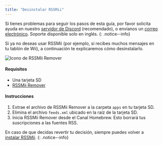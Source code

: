 ```yaml
---
title: "Desinstalar RSSMii"
---
```


Si tienes problemas para seguir los pasos de esta guía, por favor solicita ayuda en nuestro [servidor de Discord](https://discord.gg/rc24) (recomendado), o envíanos un [correo electrónico](mailto:support@riiconnect24.net). Soporte disponible solo en inglés.
{: .notice--info}

Si ya no deseas usar RSSMii (por ejemplo, si recibes muchos mensajes en tu tablón de Wii), a continuación te explicaremos cómo desinstalarlo.

![Icono de RSSMii Remover](/images/rssmii-remove.png)

#### Requisitos

* Una tarjeta SD
* [RSSMii Remover](https://oscwii.org/library/app/rssmii-remover)

#### Instrucciones

1. Extrae el archivo de RSSMii Remover a la carpeta `apps` en tu tarjeta SD.
2. Elimina el archivo `feeds.xml` ubicado en la raíz de la tarjeta SD.
3. Inicia RSSMii Remover desde el Canal Homebrew. Esto borrará tus suscripciones a las fuentes RSS.

En caso de que decidas revertir tu decisión, siempre puedes volver a [instalar RSSMii](rssmii).
{: .notice--info}
